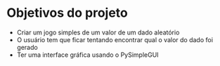 <h1>Objetivos do projeto</h1>

- Criar um jogo simples de um valor de um dado aleatório
- O usuário tem que ficar tentando encontrar qual o valor do dado foi gerado
- Ter uma interface gráfica usando o PySimpleGUI
